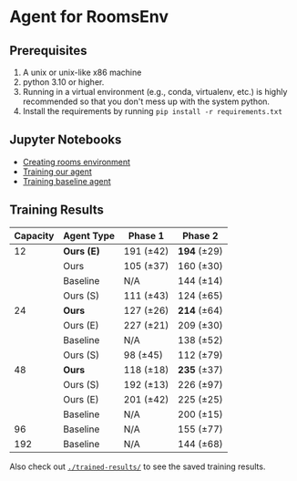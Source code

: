 # Agent for RoomsEnv

## Prerequisites

1. A unix or unix-like x86 machine
1. python 3.10 or higher.
1. Running in a virtual environment (e.g., conda, virtualenv, etc.) is highly
   recommended so that you don't mess up with the system python.
1. Install the requirements by running `pip install -r requirements.txt`

## Jupyter Notebooks

- [Creating rooms environment](create-rooms.ipynb)
- [Training our agent](train-dqn.ipynb)
- [Training baseline agent](train-dqn-baselines.ipynb)

## Training Results

| Capacity | Agent Type   | Phase 1   | Phase 2       |
| -------- | ------------ | --------- | ------------- |
| 12       | **Ours (E)** | 191 (±42) | **194** (±29) |
|          | Ours         | 105 (±37) | 160 (±30)     |
|          | Baseline     | N/A       | 144 (±14)     |
|          | Ours (S)     | 111 (±43) | 124 (±65)     |
| 24       | **Ours**     | 127 (±26) | **214** (±64) |
|          | Ours (E)     | 227 (±21) | 209 (±30)     |
|          | Baseline     | N/A       | 138 (±52)     |
|          | Ours (S)     | 98 (±45)  | 112 (±79)     |
| 48       | **Ours**     | 118 (±18) | **235** (±37) |
|          | Ours (S)     | 192 (±13) | 226 (±97)     |
|          | Ours (E)     | 201 (±42) | 225 (±25)     |
|          | Baseline     | N/A       | 200 (±15)     |
| 96       | Baseline     | N/A       | 155 (±77)     |
| 192      | Baseline     | N/A       | 144 (±68)     |

Also check out [`./trained-results/`](./trained-results) to see the saved training results.
